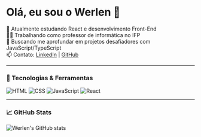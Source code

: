 # Olá, eu sou o Werlen 👋

🌱 Atualmente estudando React e desenvolvimento Front-End  
👨‍💻 Trabalhando como professor de informática no IFP  
🎯 Buscando me aprofundar em projetos desafiadores com JavaScript/TypeScript  
📫 Contato: [LinkedIn](https://www.linkedin.com/in/werlen-araujo/) | [GitHub](https://github.com/werlenx)

---

### 🚀 Tecnologias & Ferramentas
![HTML](https://img.shields.io/badge/-HTML5-E34F26?style=flat&logo=html5&logoColor=white)
![CSS](https://img.shields.io/badge/-CSS3-1572B6?style=flat&logo=css3)
![JavaScript](https://img.shields.io/badge/-JavaScript-F7DF1E?style=flat&logo=javascript&logoColor=black)
![React](https://img.shields.io/badge/-React-61DAFB?style=flat&logo=react&logoColor=white)

---

### 📈 GitHub Stats
![Werlen's GitHub stats](https://github-readme-stats.vercel.app/api?username=werlenx&show_icons=true&theme=tokyonight)


